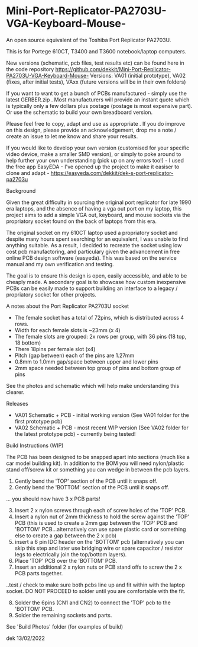 # Mini-Port-Replicator-PA2703U-VGA-Keyboard-Mouse-
An open source equivalent of the Toshiba Port Replicator PA2703U. 

This is for Portege 610CT, T3400 and T3600 notebook/laptop computers. 

New versions (schematic, pcb files, test results etc) can be found here in the code repository https://github.com/dekkit/Mini-Port-Replicator-PA2703U-VGA-Keyboard-Mouse-
Versions: VA01 (initial prototype), VA02 (fixes, after initial tests),
VAxx (future versions will be in their own folders)

If you want to want to get a bunch of PCBs manufactured - simply use the latest GERBER.zip . Most manufacturers will provide an instant quote which is typically only a few dollars plus postage (postage is most expensive part). Or use the schematic to build your own breadboard version.

Please feel free to copy, adapt and use as appropriate . If you do improve on this design, please provide an acknowledgement, drop me a note / create an issue to let me know and share your results.

If you would like to develop your own version (customised for your specific video device, make a smaller SMD version), or simply to poke around to help further your own understanding (pick up on any errors too!) - I used the free app EasyEDA - I've opened up the project to make it easiser to clone and adapt - https://easyeda.com/dekkit/dek-s-port-replicator-pa2703u


Background

Given the great difficulty in sourcing the original port replicator for late 1990 era laptops, and the absence of having a vga out port on my laptop, this project aims to add a simple VGA out, keyboard, and mouse sockets via the propriatory socket found on the back of laptops from this era.

The original socket on my 610CT laptop used a propriatory socket and despite many hours spent searching for an equivalent,  I was unable to find anything suitable. 
As a result, I decided to recreate the socket using low cost pcb manufactoring, and particulary given the advancement in free online PCB design software (easyeda). This was based on the service manual and my own verification and testing.

The goal is to ensure this design is open, easily accessible, and able to be cheaply made. A secondary goal is to showcase how custom inexpensive PCBs can be easily made to support building an interface to a legacy / propriatory socket for other projects.

A notes about the Port Replicator PA2703U socket 
- The female socket has a total of 72pins, which is distributed across 4 rows.
- Width for each female slots is ~23mm (x 4)
- The female slots are grouped:  2x rows per group, with 36 pins (18 top, 18 bottom)
- There 18pins per female slot (x4)
- Pitch (gap between) each of the pins are 1.27mm
- 0.8mm to 1.0mm gap/space between upper and lower pins
- 2mm space needed between top group of pins and bottom group of pins

See the photos and schematic which will help make understanding this clearer.

Releases
- VA01 Schematic + PCB - initial working  version (See VA01 folder for the first prototype pcb)
- VA02 Schematic + PCB - most recent WIP version (See VA02 folder for the latest prototype pcb) -  currently being tested! 



Build Instructions (WIP)

The PCB has been designed to be snapped apart into sections (much like a car model building kit).
In addition to the BOM you will need nylon/plastic stand off/screw kit or something you can wedge in between the pcb layers. 

1. Gently bend the 'TOP' section of the PCB until it snaps off.
2. Gently bend the 'BOTTOM' section of the PCB until it snaps off.

... you should now have 3 x PCB parts! 

3. Insert 2 x nylon screws through each of screw holes of the 'TOP' PCB.
4. Insert a nylon nut of 2mm thickness to hold the screw against the 'TOP' PCB (this is used to create a 2mm gap between the 'TOP' PCB and 'BOTTOM' PCB...alternatively can use spare plastic card or something else to create a gap between the 2 x pcb)
5. insert a 6 pin IDC header on the 'BOTTOM' pcb (alternatively you can skip this step and later use bridging wire or spare capacitor / resistor legs to electrically join the top/bottom layers).
6. Place 'TOP' PCB over the 'BOTTOM' PCB.
7. Insert an additional 2 x nylon nuts or PCB stand offs to screw the 2 x PCB parts together.

..test / check  to make sure both pcbs line up and fit within with the laptop socket.  DO NOT PROCEED to solder until you are comfortable with the fit.

8. Solder the 6pins (CN1 and CN2) to connect the 'TOP' pcb to the 'BOTTOM' PCB.
9. Solder the remaining  sockets and parts.

See 'Build Photos' folder (for examples of build)

dek 13/02/2022
